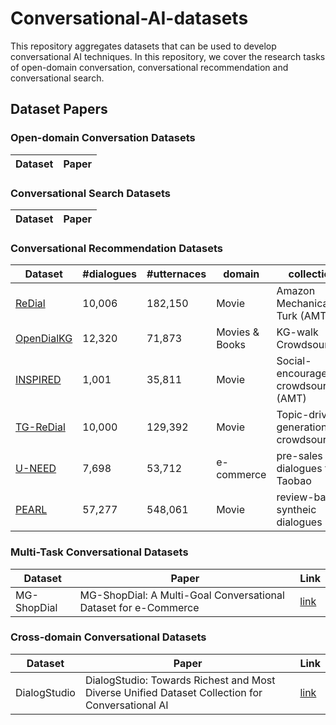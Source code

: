 # Conversational-AI-datasets
This repository aggregates datasets that can be used to develop conversational AI techniques.
In this repository, we cover the research tasks of open-domain conversation, conversational recommendation and conversational search.

## Dataset Papers

### Open-domain Conversation Datasets
Dataset | Paper
--- | --- 


### Conversational Search Datasets
Dataset | Paper 
--- | --- 


### Conversational Recommendation Datasets
Dataset | #dialogues | #utternaces | domain | collection | language | year | download 
--- | --- | --- | --- | --- | --- | --- | --- 
[ReDial](https://proceedings.neurips.cc/paper_files/paper/2018/file/800de15c79c8d840f4e78d3af937d4d4-Paper.pdf) |10,006|182,150|Movie|Amazon Mechanical Turk (AMT)| ENG | 2018 | [Download](https://github.com/ReDialData/website/tree/data)
[OpenDialKG](https://aclanthology.org/P19-1081.pdf) | 12,320 | 71,873 | Movies & Books | KG-walk Crowdsourcing | ENG | 2019 | [Download](https://github.com/facebookresearch/opendialkg)
[INSPIRED](https://aclanthology.org/2020.emnlp-main.654.pdf) | 1,001 | 35,811 | Movie | Social-encouraged crowdsourcing (AMT) | ENG | 2020 | [Download](https://github.com/sweetpeach/Inspired)
[TG-ReDial](https://arxiv.org/pdf/2010.04125) | 10,000 | 129,392 | Movie | Topic-driven generation, crowdsourcing |  CHN | 2020 |[Download](https://drive.google.com/drive/folders/1sWD6urkwyZo8ZyZBJoJw40eKK0jDNEni)
[U-NEED](https://dl.acm.org/doi/pdf/10.1145/3539618.3591878) | 7,698 | 53,712 | e-commerce | pre-sales dialogues from Taobao | CHN | 2023 | [Download](https://github.com/LeeeeoLiu/U-NEED/blob/main/dataset_access.md) 
[PEARL](https://arxiv.org/pdf/2403.04460) | 57,277 | 548,061 | Movie | review-based syntheic dialogues | ENG | 2024 | [Download](https://huggingface.co/datasets/DLI-Lab/pearl) 


### Multi-Task Conversational Datasets
Dataset | Paper | Link
---| --- | ---
MG-ShopDial | MG-ShopDial: A Multi-Goal Conversational Dataset for e-Commerce | [link](https://dl.acm.org/doi/pdf/10.1145/3539618.3591883)

### Cross-domain Conversational Datasets
Dataset | Paper | Link
--- | --- | ---
DialogStudio | DialogStudio: Towards Richest and Most Diverse Unified Dataset Collection for Conversational AI | [link](https://arxiv.org/abs/2307.10172)
